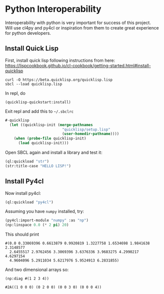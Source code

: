 # Python Interoperability

Interoperability with python is very important for success of this project. Will use cl4py and py4cl or inspiration from them to create great experience for python developers.

## Install Quick Lisp

First, install quick lisp following instructions from here: https://lispcookbook.github.io/cl-cookbook/getting-started.html#install-quicklisp

```
curl -O https://beta.quicklisp.org/quicklisp.lisp
sbcl --load quicklisp.lisp
```

In repl, do

```
(quicklisp-quickstart:install)
```

Exit repl and add this to `~/.sbclrc`

```commonlisp
#-quicklisp
  (let ((quicklisp-init (merge-pathnames
                          "quicklisp/setup.lisp"
                          (user-homedir-pathname))))
    (when (probe-file quicklisp-init)
      (load quicklisp-init)))
```

Open SBCL again and install a library and test it:

```commonlisp
(ql:quickload "str")
(str:title-case "HELLO LISP!")
```

## Install Py4cl

Now install py4cl:

```commonlisp
(ql:quickload "py4cl")
```

Assuming you have `numpy` installed, try:

```commonlisp
(py4cl:import-module "numpy" :as "np")
(np:linspace 0.0 (* 2 pi) 20)
```

This should print

```
#(0.0 0.33069396 0.6613879 0.9920819 1.3227758 1.6534698 1.9841638 2.3148577
  2.6455517 2.9762456 3.3069396 3.6376336 3.9683275 4.2990217 4.6297154
  4.9604096 5.2911034 5.6217976 5.9524913 6.2831855)
```

And two dimensional arrays so:

```
(np:diag #(1 2 3 4))
```

```
#2A((1 0 0 0) (0 2 0 0) (0 0 3 0) (0 0 0 4))
```